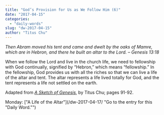 ```yaml
---
title: "God’s Provision for Us as We Follow Him (6)"
date: "2017-04-15"
categories: 
  - "daily-words"
slug: "dw-2017-04-15"
author: "Titus Chu"
---
```


_Then Abram moved his tent and came and dwelt by the oaks of Mamre, which are in Hebron, and there he built an altar to the Lord._ _– Genesis 13:18_

When we follow the Lord and live in the church life, we need to fellowship with God continually, signified by “Hebron,” which means “fellowship.” In the fellowship, God provides us with all the riches so that we can live a life of the altar and tent. The altar represents a life lived totally for God, and the tent represents a life not settled on the earth.

Adapted from _[A Sketch of Genesis](/book-gen-sketch/ "Go to the listing for this book.")_, by Titus Chu; pages 91-92.

Monday: ["A Life of the Altar"](/dw-2017-04-17/ "Go to the entry for this "Daily Word."")
